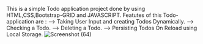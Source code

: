 This is a simple Todo application project done by using HTML,CSS,Bootstrap-GRID and JAVASCRIPT.
Featutes of this Todo-application are :
--> Taking User Input and creating Todos Dynamically.
--> Checking a Todo.
--> Deleting a Todo.
--> Persisting Todos On Reload using Local Storage.
![Screenshot (64)](https://github.com/sviswas/Todo-application/assets/115649646/8b413581-d54a-4206-9b18-3ef5cabfb42d)
